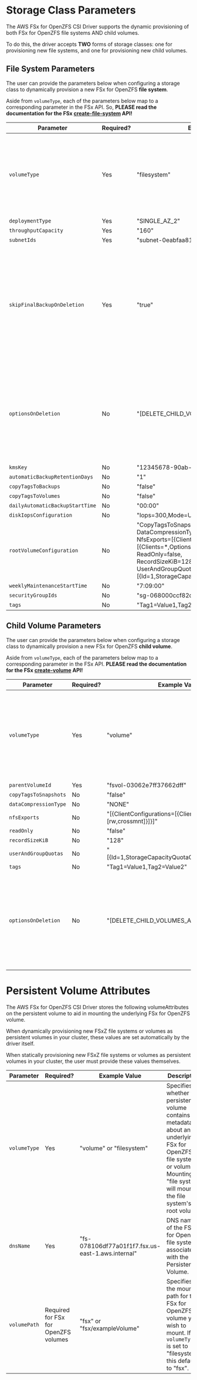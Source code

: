 # Storage Class Parameters
The AWS FSx for OpenZFS CSI Driver supports the dynamic provisioning of both FSx for OpenZFS file systems AND child volumes.

To do this, the driver accepts **TWO** forms of storage classes: one for provisioning new file systems, and one for provisioning new child volumes.

## File System Parameters
The user can provide the parameters below when configuring a storage class to dynamically provision a new FSx for OpenZFS **file system**.

Aside from ```volumeType```, each of the parameters below map to a corresponding parameter in the FSx API. So, **PLEASE read the documentation for the FSx [create-file-system](https://docs.aws.amazon.com/cli/latest/reference/fsx/create-file-system.html) API!**

| Parameter                           | Required? | Example Value                                                                                                                                                                                                                                          | Notes                                                                                                                                                |
|-------------------------------------|-----------|--------------------------------------------------------------------------------------------------------------------------------------------------------------------------------------------------------------------------------------------------------|------------------------------------------------------------------------------------------------------------------------------------------------------|
| ```volumeType```                    | Yes       | "filesystem"                                                                                                                                                                                                                                           | Specifies whether the storage class will be used to create an FSx for OpenZFS file system or volume.                                                 |
| ```deploymentType```                | Yes       | "SINGLE_AZ_2"                                                                                                                                                                                                                                          |                                                                                                                                                      |
| ```throughputCapacity```            | Yes       | "160"                                                                                                                                                                                                                                                  |                                                                                                                                                      |
| ```subnetIds```                     | Yes       | "subnet-0eabfaa81fb22bcaf"                                                                                                                                                                                                                             |                                                                                                                                                      |
| ```skipFinalBackupOnDeletion```     | Yes       | "true"                                                                                                                                                                                                                                                 | Configures whether or not FSx will create a final backup of the file system. Due to CSI limitations, users may only configure this at creation time. |
| ```optionsOnDeletion```             | No        | "[DELETE_CHILD_VOLUMES_AND_SNAPSHOTS]"                                                                                                                                                                                                                 | Configures deletion options for the volume. Due to CSI limitations, users may only configure this at creation time.                                  |
| ```kmsKey```                        | No        | "12345678-90ab-cdef-ghij-klmnopqrstuv"                                                                                                                                                                                                                 |                                                                                                                                                      |
| ```automaticBackupRetentionDays```  | No        | "1"                                                                                                                                                                                                                                                    |                                                                                                                                                      |
| ```copyTagsToBackups```             | No        | "false"                                                                                                                                                                                                                                                |                                                                                                                                                      |
| ```copyTagsToVolumes```             | No        | "false"                                                                                                                                                                                                                                                |                                                                                                                                                      |
| ```dailyAutomaticBackupStartTime``` | No        | "00:00"                                                                                                                                                                                                                                                |                                                                                                                                                      |
| ```diskIopsConfiguration```         | No        | "Iops=300,Mode=USER_PROVISIONED"                                                                                                                                                                                                                       |                                                                                                                                                      |
| ```rootVolumeConfiguration```       | No        | "CopyTagsToSnapshots=true,<br/>DataCompressionType=NONE,<br/>NfsExports=[{ClientConfigurations=[{Clients=*,Options=[rw,crossmnt]}]}],<br/>ReadOnly=false,<br/>RecordSizeKiB=128,<br/>UserAndGroupQuotas=[{Id=1,StorageCapacityQuotaGiB=10,Type=USER}]" |                                                                                                                                                      |
| ```weeklyMaintenanceStartTime```    | No        | "7:09:00"                                                                                                                                                                                                                                              |                                                                                                                                                      |
| ```securityGroupIds```              | No        | "sg-068000ccf82dfba88"                                                                                                                                                                                                                                 |                                                                                                                                                      |
| ```tags```                          | No        | "Tag1=Value1,Tag2=Value2"                                                                                                                                                                                                                              |                                                                                                                                                      |


## Child Volume Parameters
The user can provide the parameters below when configuring a storage class to dynamically provision a new FSx for OpenZFS **child volume**.

Aside from ```volumeType```, each of the parameters below map to a corresponding parameter in the FSx API. **PLEASE read the documentation for the FSx [create-volume](https://docs.aws.amazon.com/cli/latest/reference/fsx/create-volume.html) API!**

| Parameter                 | Required? | Example Value                                                  | Notes                                                                                                               |
|---------------------------|-----------|----------------------------------------------------------------|---------------------------------------------------------------------------------------------------------------------|
| ```volumeType```          | Yes       | "volume"                                                       | Specifies whether the storage class will be used to create an FSx for OpenZFS file system or child volume.          |
| ```parentVolumeId```      | Yes       | "fsvol-03062e7ff37662dff"                                      |                                                                                                                     |
| ```copyTagsToSnapshots``` | No        | "false"                                                        |                                                                                                                     |
| ```dataCompressionType``` | No        | "NONE"                                                         |                                                                                                                     |
| ```nfsExports```          | No        | "[{ClientConfigurations=[{Clients=*,Options=[rw,crossmnt]}]}]" |                                                                                                                     |
| ```readOnly```            | No        | "false"                                                        |                                                                                                                     |
| ```recordSizeKiB```       | No        | "128"                                                          |                                                                                                                     |
| ```userAndGroupQuotas```  | No        | "[{Id=1,StorageCapacityQuotaGiB=10,Type=USER}]"                |                                                                                                                     |
| ```tags```                | No        | "Tag1=Value1,Tag2=Value2"                                      |                                                                                                                     |
| ```optionsOnDeletion```   | No        | "[DELETE_CHILD_VOLUMES_AND_SNAPSHOTS]"                         | Configures deletion options for the volume. Due to CSI limitations, users may only configure this at creation time. |

# Persistent Volume Attributes
The AWS FSx for OpenZFS CSI Driver stores the following volumeAttributes on the persistent volume to aid in mounting the underlying FSx for OpenZFS volume.

When dynamically provisioning new FSxZ file systems or volumes as persistent volumes in your cluster, these values are set automatically by the driver itself.

When statically provisioning new FSxZ file systems or volumes as persistent volumes in your cluster, the user must provide these values themselves.

| Parameter        | Required?                            | Example Value                                     | Description                                                                                                                                                                              |
|------------------|--------------------------------------|---------------------------------------------------|------------------------------------------------------------------------------------------------------------------------------------------------------------------------------------------|
| ```volumeType``` | Yes                                  | "volume" or "filesystem"                          | Specifies whether the persistent volume contains metadata about an underlying FSx for OpenZFS file system or volume. Mounting a "file system" will mount the file system's root volume.  |
| ```dnsName```    | Yes                                  | "fs-078106df77a01f1f7.fsx.us-east-1.aws.internal" | DNS name of the FSx for OpenZFS file system associated with the Persistent Volume.                                                                                                       |
| ```volumePath``` | Required for FSx for OpenZFS volumes | "fsx" or "fsx/exampleVolume"                      | Specifies the mount path for the FSx for OpenZFS volume you wish to mount. If ```volumeType``` is set to "filesystem," this defaults to "fsx".                                           |
